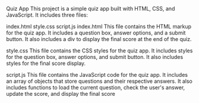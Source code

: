 Quiz App
This project is a simple quiz app built with HTML, CSS, and JavaScript. It includes three files:

index.html
style.css
script.js
index.html
This file contains the HTML markup for the quiz app. It includes a question box, answer options, and a submit button. It also includes a div to display the final score at the end of the quiz.

style.css
This file contains the CSS styles for the quiz app. It includes styles for the question box, answer options, and submit button. It also includes styles for the final score display.

script.js
This file contains the JavaScript code for the quiz app. It includes an array of objects that store questions and their respective answers. It also includes functions to load the current question, check the user's answer, update the score, and display the final score
